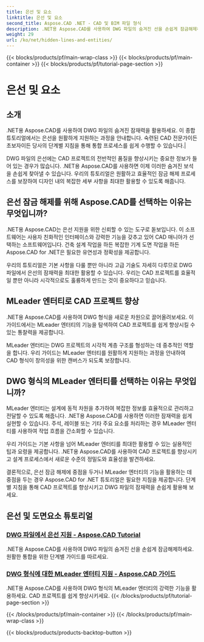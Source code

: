 ```yaml
---
title: 은선 및 요소
linktitle: 은선 및 요소
second_title: Aspose.CAD .NET - CAD 및 BIM 파일 형식
description: .NET용 Aspose.CAD를 사용하여 DWG 파일의 숨겨진 선을 손쉽게 잠금해제하세요. 단계별 가이드를 통해 CAD 프로젝트의 수준을 높이세요.
weight: 29
url: /ko/net/hidden-lines-and-entities/
---
```


{{< blocks/products/pf/main-wrap-class >}}
{{< blocks/products/pf/main-container >}}
{{< blocks/products/pf/tutorial-page-section >}}

# 은선 및 요소



## 소개

 .NET용 Aspose.CAD를 사용하여 DWG 파일의 숨겨진 잠재력을 활용하세요. 이 종합 튜토리얼에서는 은선을 원활하게 지원하는 과정을 안내합니다. 숙련된 CAD 전문가이든 초보자이든 당사의 단계별 지침을 통해 통합 프로세스를 쉽게 수행할 수 있습니다.|

DWG 파일의 은선에는 CAD 프로젝트의 전반적인 품질을 향상시키는 중요한 정보가 들어 있는 경우가 많습니다. .NET용 Aspose.CAD를 사용하면 이제 이러한 숨겨진 보석을 손쉽게 찾아낼 수 있습니다. 우리의 튜토리얼은 원활하고 효율적인 잠금 해제 프로세스를 보장하여 디자인 내의 복잡한 세부 사항을 최대한 활용할 수 있도록 해줍니다.

## 은선 잠금 해제를 위해 Aspose.CAD를 선택하는 이유는 무엇입니까?

.NET용 Aspose.CAD는 은선 지원을 위한 신뢰할 수 있는 도구로 돋보입니다. 이 소프트웨어는 사용자 친화적인 인터페이스와 강력한 기능을 갖추고 있어 CAD 매니아가 선택하는 소프트웨어입니다. 건축 설계 작업을 하든 복잡한 기계 도면 작업을 하든 Aspose.CAD for .NET은 필요한 유연성과 정확성을 제공합니다.

우리의 튜토리얼은 기본 사항을 다룰 뿐만 아니라 고급 기술도 자세히 다루므로 DWG 파일에서 은선의 잠재력을 최대한 활용할 수 있습니다. 우리는 CAD 프로젝트를 효율적일 뿐만 아니라 시각적으로도 훌륭하게 만드는 것이 중요하다고 믿습니다.

## MLeader 엔터티로 CAD 프로젝트 향상
.NET용 Aspose.CAD를 사용하여 DWG 형식을 새로운 차원으로 끌어올려보세요. 이 가이드에서는 MLeader 엔터티의 기능을 탐색하여 CAD 프로젝트를 쉽게 향상시킬 수 있는 통찰력을 제공합니다.


MLeader 엔터티는 DWG 프로젝트의 시각적 계층 구조를 형성하는 데 중추적인 역할을 합니다. 우리 가이드는 MLeader 엔터티를 원활하게 지원하는 과정을 안내하여 CAD 형식이 창의성을 위한 캔버스가 되도록 보장합니다.

## DWG 형식의 MLeader 엔터티를 선택하는 이유는 무엇입니까?

MLeader 엔터티는 설계에 동적 차원을 추가하여 복잡한 정보를 효율적으로 관리하고 전달할 수 있도록 해줍니다. .NET용 Aspose.CAD를 사용하면 이러한 잠재력을 쉽게 실현할 수 있습니다. 주석, 레이블 또는 기타 주요 요소를 처리하는 경우 MLeader 엔터티를 사용하여 작업 흐름을 간소화할 수 있습니다.

우리 가이드는 기본 사항을 넘어 MLeader 엔터티를 최대한 활용할 수 있는 실용적인 팁과 요령을 제공합니다. .NET용 Aspose.CAD를 사용하여 CAD 프로젝트를 향상시키고 설계 프로세스에서 새로운 수준의 정밀도와 효율성을 발견하세요.

결론적으로, 은선 잠금 해제에 중점을 두거나 MLeader 엔터티의 기능을 활용하는 데 중점을 두는 경우 Aspose.CAD for .NET 튜토리얼은 필요한 지침을 제공합니다. 단계별 지침을 통해 CAD 프로젝트를 향상시키고 DWG 파일의 잠재력을 손쉽게 활용해 보세요.
## 은선 및 도면요소 튜토리얼
### [DWG 파일에서 은선 지원 - Aspose.CAD Tutorial](./supporting-hidden-lines-in-dwg/)
.NET용 Aspose.CAD를 사용하여 DWG 파일의 숨겨진 선을 손쉽게 잠금해제하세요. 원활한 통합을 위한 단계별 가이드를 따르세요.
### [DWG 형식에 대한 MLeader 엔터티 지원 - Aspose.CAD 가이드](./supporting-mleader-entity-for-dwg-format/)
.NET용 Aspose.CAD를 사용하여 DWG 형식의 MLeader 엔터티의 강력한 기능을 활용하세요. CAD 프로젝트를 쉽게 향상시키세요.
{{< /blocks/products/pf/tutorial-page-section >}}

{{< /blocks/products/pf/main-container >}}
{{< /blocks/products/pf/main-wrap-class >}}

{{< blocks/products/products-backtop-button >}}
